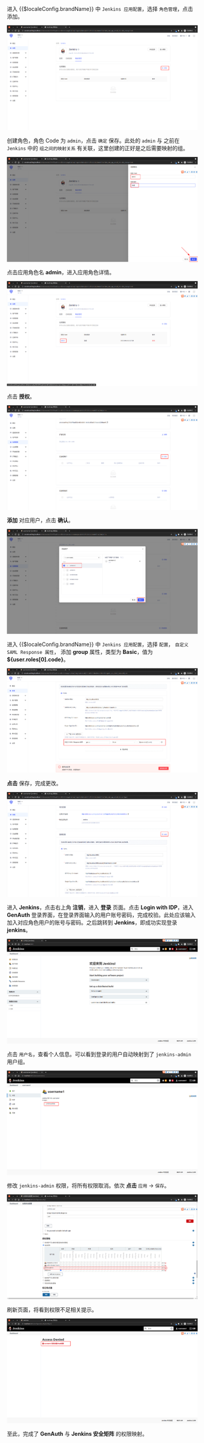 <IntegrationDetailCard title="Jenkins 安全矩阵登录">

进入 {{$localeConfig.brandName}} 中 `Jenkins 应用配置`，选择 `角色管理`，点击添加。

<img src="../../images/integration/jenkins/fix3-1.png" class="md-img-padding" />

创建角色，角色 Code 为 `admin`，点击 `确定` 保存。此处的 `admin` 与 之前在 `Jenkins` 中的 `组之间的映射关系` 有关联，这里创建的正好是之后需要映射的组。

<img src="../../images/integration/jenkins/fix3-2.png" class="md-img-padding" />

点击应用角色名 **admin**，进入应用角色详情。

<img src="../../images/integration/jenkins/fix3-3.png" class="md-img-padding" />

点击 **授权**。

<img src="../../images/integration/jenkins/fix3-4.png" class="md-img-padding" />

**添加** 对应用户，点击 **确认**。

<img src="../../images/integration/jenkins/fix3-5.png" class="md-img-padding" />

进入 {{$localeConfig.brandName}} 中 `Jenkins 应用配置`，选择 `配置`， `自定义 SAML Response 属性`， 添加 **group** 属性，类型为 **Basic**，值为 **${user.roles[0].code}**。

<img src="../../images/integration/jenkins/fix3-6.png" class="md-img-padding" />

**点击** 保存，完成更改。

<img src="../../images/integration/jenkins/fix3-7.png" class="md-img-padding" />

进入 **Jenkins**，点击右上角 **注销**，进入 **登录** 页面。点击 **Login with IDP**，进入 **GenAuth** 登录界面，在登录界面输入的用户账号密码，完成校验。此处应该输入加入对应角色用户的账号与密码。之后跳转到 **Jenkins**，即成功实现登录 **jenkins**。

<img src="../../images/integration/jenkins/fix3-10.png" class="md-img-padding" />

点击 `用户名`，查看个人信息。可以看到登录的用户自动映射到了 `jenkins-admin` 用户组。

<img src="../../images/integration/jenkins/fix3-11.png" class="md-img-padding" />

修改 `jenkins-admin` 权限，将所有权限取消。依次 **点击** `应用` -> `保存`。

<img src="../../images/integration/jenkins/fix3-8.png" class="md-img-padding" />

刷新页面，将看到权限不足相关提示。

<img src="../../images/integration/jenkins/fix3-9.png" class="md-img-padding" />

至此，完成了 **GenAuth** 与 **Jenkins 安全矩阵** 的权限映射。

</IntegrationDetailCard>
